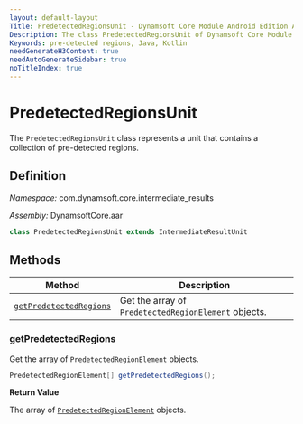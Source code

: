 ```yaml
---
layout: default-layout
Title: PredetectedRegionsUnit - Dynamsoft Core Module Android Edition API Reference
Description: The class PredetectedRegionsUnit of Dynamsoft Core Module represents a unit that contains a collection of pre-detected regions.
Keywords: pre-detected regions, Java, Kotlin
needGenerateH3Content: true
needAutoGenerateSidebar: true
noTitleIndex: true
---
```


# PredetectedRegionsUnit

The `PredetectedRegionsUnit` class represents a unit that contains a collection of pre-detected regions.

## Definition

*Namespace:* com.dynamsoft.core.intermediate_results

*Assembly:* DynamsoftCore.aar

```java
class PredetectedRegionsUnit extends IntermediateResultUnit
```

## Methods

| Method | Description |
| ------ | ----------- |
| [`getPredetectedRegions`](#getpredetectedregions) | Get the array of `PredetectedRegionElement` objects. |

### getPredetectedRegions

Get the array of `PredetectedRegionElement` objects.

```java
PredetectedRegionElement[] getPredetectedRegions();
```

**Return Value**

The array of [`PredetectedRegionElement`](predetected-region-element.md) objects.
